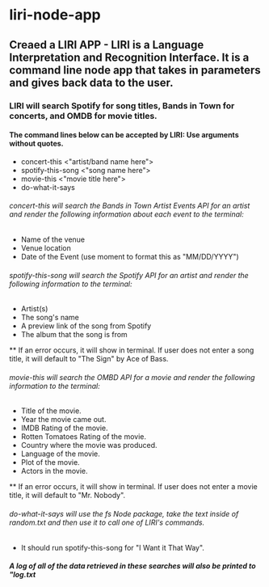 # liri-node-app

## Creaed a LIRI APP - LIRI is a Language Interpretation and Recognition Interface. It is a command line node app that takes in parameters and gives back data to the user.

### LIRI will search Spotify for song titles, Bands in Town for concerts, and OMDB for movie titles.

#### The command lines below can be accepted by LIRI: Use arguments without quotes. 

* concert-this <"artist/band name here">
* spotify-this-song <"song name here">
* movie-this <"movie title here">
* do-what-it-says

###### concert-this will search the Bands in Town Artist Events API for an artist and render the following information about each event to the terminal:
* Name of the venue
* Venue location
* Date of the Event (use moment to format this as "MM/DD/YYYY")


###### spotify-this-song will search the Spotify API for an artist and render the following information to the terminal:
* Artist(s)
* The song's name
* A preview link of the song from Spotify
* The album that the song is from

** If an error occurs, it will show in terminal. If user does not enter a song title, it will default to "The Sign" by Ace of Bass.

###### movie-this will search the OMBD API for a movie and render the following information to the terminal:
* Title of the movie.
* Year the movie came out.
* IMDB Rating of the movie.
* Rotten Tomatoes Rating of the movie.
* Country where the movie was produced.
* Language of the movie.
* Plot of the movie.
* Actors in the movie.

** If an error occurs, it will show in terminal. If user does not enter a movie title, it will default to "Mr. Nobody".

###### do-what-it-says will use the fs Node package, take the text inside of random.txt and then use it to call one of LIRI's commands.
* It should run spotify-this-song for "I Want it That Way".

##### A log of all of the data retrieved in these searches will also be printed to "log.txt
